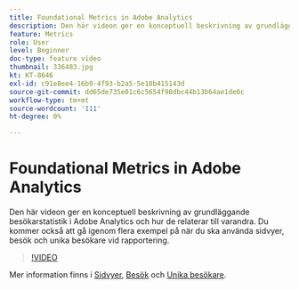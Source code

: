```yaml
---
title: Foundational Metrics in Adobe Analytics
description: Den här videon ger en konceptuell beskrivning av grundläggande besökarstatistik i Adobe Analytics och hur de relaterar till varandra. Du kommer också att gå igenom flera exempel på när du ska använda sidvyer, besök och unika besökare vid rapportering.
feature: Metrics
role: User
level: Beginner
doc-type: feature video
thumbnail: 336483.jpg
kt: KT-8646
exl-id: c91e8ee4-16b9-4f93-b2a5-5e10b415143d
source-git-commit: dd65de735e01c6c5654f98dbc44b13b64ae1de0c
workflow-type: tm+mt
source-wordcount: '111'
ht-degree: 0%

---
```


# Foundational Metrics in Adobe Analytics

Den här videon ger en konceptuell beskrivning av grundläggande besökarstatistik i Adobe Analytics och hur de relaterar till varandra. Du kommer också att gå igenom flera exempel på när du ska använda sidvyer, besök och unika besökare vid rapportering.

>[!VIDEO](https://video.tv.adobe.com/v/336483/?quality=12&learn=on)

Mer information finns i [Sidvyer](https://experienceleague.adobe.com/docs/analytics/components/metrics/page-views.html?lang=sv-SE), [Besök](https://experienceleague.adobe.com/docs/analytics/components/metrics/visits.html?lang=sv-SE) och [Unika besökare](https://experienceleague.adobe.com/docs/analytics/components/metrics/unique-visitors.html?lang=sv-SE).
